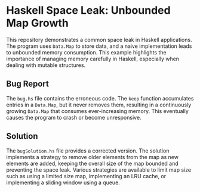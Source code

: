 # Haskell Space Leak: Unbounded Map Growth

This repository demonstrates a common space leak in Haskell applications. The program uses `Data.Map` to store data, and a naive implementation leads to unbounded memory consumption.  This example highlights the importance of managing memory carefully in Haskell, especially when dealing with mutable structures.

## Bug Report

The `bug.hs` file contains the erroneous code.  The `keep` function accumulates entries in a `Data.Map`, but it never removes them, resulting in a continuously growing `Data.Map` that consumes ever-increasing memory.  This eventually causes the program to crash or become unresponsive.

## Solution

The `bugSolution.hs` file provides a corrected version. The solution implements a strategy to remove older elements from the map as new elements are added, keeping the overall size of the map bounded and preventing the space leak.  Various strategies are available to limit map size such as using a limited size map, implementing an LRU cache, or implementing a sliding window using a queue.